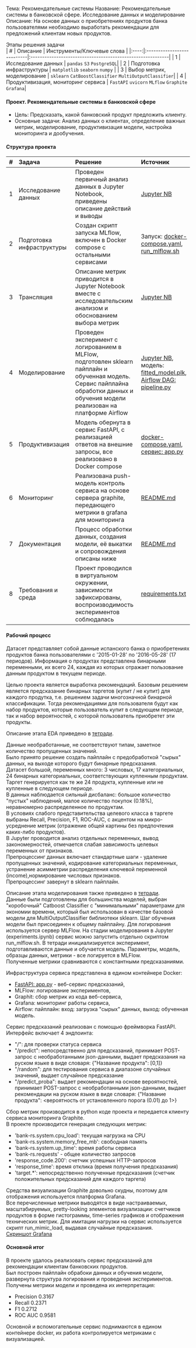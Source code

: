 Тема: Рекомендательные системы
Название: Рекомендательные системы в банковской сфере. Исследование данных и моделирование
Описание: На основе данных о приобретениях продуктов банка пользователями необходимо выработать рекомендации для предложений клиентам новых продуктов.

Этапы решения задачи    
| # | Описание | Инструменты/Ключевые слова |
|:----:|:---------------------------|:-----------------------------------------------------------|
| 1 | Исследование данных | `pandas` `S3` `PostgreSQL`|
| 2 | Подготовка инфраструктуры | `matplotlib` `seaborn` `numpy` |
| 3 | Выбор метрик, моделирование | `sklearn` `CatBoostClassifier` `MultiOutputClassifier`|
| 4 | Продуктивизация, мониторинг сервиса | `FastAPI` `uvicorn` `MLflow` `Graphite` `Grafana`|


#### Проект. Рекомендательные системы в банковской сфере
 - Цель: Предсказать, какой банковский продукт предложить клиенту.
 - Основные задачи: Анализ данных о клиентах, определение важных метрик, моделирование, продуктивизация модели, настройка мониторинга и дообучения.  

#### Структура проекта

| # | Задача | Решение | Источник |
|:--:|:---------|:-----------|:------------|
| 1 | Исследование данных | Проведен первичный анализ данных в Jupyter Notebook, приведены описание действий и выводы| [Jupyter NB](./10_Рекомендательные%20системы%20в%20банковской%20сфере.%20Исследование%20данных%20и%20моделирование.ipynb)  
| 2 | Подготовка инфраструктуры | Создан скрипт запуска MLflow, включен в Docker compose с остальными сервисами| Запуск: [docker-compose.yaml](./docker-compose.yaml), [run_mlflow.sh](./run_mlflow.sh)
|3| Трансляция | Описание метрик приводится в Jupyter Notebook вместе с исследовательским анализом и обоснованием выбора метрик |[Jupyter NB](./10_Рекомендательные%20системы%20в%20банковской%20сфере.%20Исследование%20данных%20и%20моделирование.ipynb)  
|4| Моделирование | Проведен эксперимент с логированием в MLFlow, подготовлен sklearn пайплайн и обученная модель. Сервис пайплайна обработки данных и обучения модели реализован на платформе Airflow| [Jupyter NB](./10_Рекомендательные%20системы%20в%20банковской%20сфере.%20Исследование%20данных%20и%20моделирование.ipynb), модель: [fitted_model.plk](./models/fitted_model.pkl), [Airflow DAG: pipeline.py](./airflow/dags/pipeline.py)
|5| Продуктивизация | Модель обернута в сервис FastAPI, с реализацией ответов на внешние запросы, все реализовано в Docker compose|	[docker-compose.yaml](./docker-compose.yaml), [сервис: app.py](./app.py)
|6| Мониторинг | Реализована push-модель контроль сервиса на основе сервера graphite, передающего метрики в grafana для мониторинга | [README.md](./README.md)
|7| Документация | Процесс обработки данных, создания модели, её выкатки и сопровождения описаны ниже | [README.md](./README.md)
|8|Требования и среда | Проект проводился в виртуальном окружении, зависимости зафиксированы, воспроизводимость экспериментов соблюдалась | [requirements.txt](./requirements.txt)

#### Рабочий процесс
Датасет представляет собой данные испанского банка о приобретениях продуктов банка пользователями с '2015-01-28' по '2016-05-28' (17 периодов). Информация о продуктах представлена бинарными переменными, их всего 24, каждая из которых отражает пользование данным продуктом в текущем периоде.   
  
Целью проекта является выработка рекомендаций. Базовым решением является предсказание бинарных таргетов (купит / не купит) для каждого продутка, т.е. решением задачи многозначной бинарной классификации. Тогда рекомендациями для пользователя будут как набор продуктов, которые пользователь купит в следующем периоде, так и набор вероятностей, с которой пользователь приобретет эти продукты.  
  
Описание этапа EDA приведено в [тетради](./10_Рекомендательные%20системы%20в%20банковской%20сфере.%20Исследование%20данных%20и%20моделирование.ipynb).

Данные необработанные, не соответствуют типам, заметное количество пропущенных значений.    
Было принято решение создать пайплайн с предобработкой "сырых" данных, на выходе которого будут бинарные предсказания.  
Датасет большой, переменных много: 3 числовых, 17 категориальных, 24 бинарных категориальных, соответствующих купленным продуктам. Таргет генерируется как те же 24 продукта, купленные или не купленные в следующем периоде.   
В данных наблюдается сильный дисбаланс: большое количество "пустых" наблюдений, малое количество покупок (0.18%), неравномерно распределенное по продуктам.  
В условиях слабого представительства целевого класса в таргете выбраны Recall, Precision, F1, ROC-AUC, с акцентом на микро-усреднение метрик (отражение общей картины без предпочтения каких-либо продуктов).  
В Jupyter проводится анализ отдельных переменных, вывод закономерностей, отмечается слабая зависимость целевых переменных от признаков.  
Препроцессинг данных включает стандартные шаги - удаление пропущенных значений, кодирование категориальных переменных, устранение асимметрии распределения ключевой переменной (income),нормирование числовых признаков.  
Препроцессинг завернут в sklearn пайплайн.

Описание этапа моделирования также приведено в [тетради](./10_Рекомендательные%20системы%20в%20банковской%20сфере.%20Исследование%20данных%20и%20моделирование.ipynb).  
Данные были подготовлены для большинства моделей, выбран "коробочный" Catboost Classifier c "минимальными" параметрами для экономии времени, который был использован в качестве базовой модели для MultiOutputClassifier библиотеки sklearn.
Шаг обучения модели был присоединен к общему пайплайну.
Для логирования используется сервер MLFlow. На стадии моделирования в Jupyter (experiments.ipynb) сервис можно запустить отдельно скриптом run_mlflow.sh. В тетради инициализируется эксперимент, подготавливаются данные и обучается модель. Параметры, модель, образцы данных, метрики - все логируется в MLFlow.  
Полученные метрики сравниваются с константными предсказаниями.  

Инфраструктура сервиса представлена в едином контейнере Docker:  
 - [FastAPI: app.py](./app.py) - веб-сервис предсказаний,
 - MLFlow: логирование экспериментов,  
 - Graphit: сбор метрик из кода веб-сервиса,  
 - Grafana: мониторинг работы сервиса,  
 - Airflow: пайплайн: вход: загрузка "сырых" данных, выход: обученная модель.  

Сервис предсказаний реализован с помощью фреймворка FastAPI.  
Интерфейс включает 4 эндпоинта:
 - "/": для проверки статуса сервиса
 - "/predict": непосредственно для предсказаний, принимает POST-запрос с необработанными json-данными, выдает предсказания на руском языке в виде словаря: {"Название продукта": [0,1]}
 - "/random": для тестирования сервиса в диапазоне случайных значений, выдает случайное предсказание
 - "/predict_proba": выдает рекомендации на основе вероятностей, принимает POST-запрос с необработанными json-данными, выдает рекомендации на руском языке в виде словаря: {"Название продукта": <вероятность от установленного порога (0.01) до 1>}

Сбор метрик производится в python коде проекта и передается клиенту сервиса мониторинга Graphite.  
В проекте производится генерация следующих метрик:
 - 'bank-rs.system.cpu_load': текущая нагрузка на CPU
 - 'bank-rs.system.memory_free_mb': свободная память
 - 'bank-rs.system.up_time': время работы сервиса
 - 'bank-rs.requests' - общее количество запросов
 - 'response_code.200': счетчик успешных HTTP-запросов
 - 'response_time': время отклика (время получения предсказания)
 - 'target.*': непосредственно полученные предсказания (счетчик положительных предсказаний для каждого таргета)
  
Средства визуализации Graphite довольно скудны, поэтому для отображения используется платформа Grafana.  
Все перечисленные метрики выводятся в виде настраиваемых, масштабируемых, pretty-looking элементов визуализации:  счетчиков продуктов в форме гистограммы, time-series графиков и отображения технических метрик.
Для имитации нагрузки на сервис используется скрипт run_mimic_load, выдавая случайные предсказания.  
[Скриншот Grafana ](./grafana/Grafana_screenshot.jpg)

#### Основной итог
В проекте удалось реализовать сервис предсказаний для рекомендации клиентам банковских продуктов.  
Был построен пайплайн обрабоки данных и обучения модели, развернута структура логирования и проведения экспериментов.  
Получены метрики модели и проведена их интерпретация:
   - Precision	0.3167  
   - Recall	0.2371  
   - F1	0.2712  
   - ROC AUC 0.9581  
  
Основной и вспомогательные сервис поднимаются в едином контейнере docker, их работа контролируется метриками с визуализацией.
